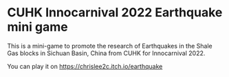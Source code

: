 # CUHK Innocarnival 2022 Earthquake mini game

This is a mini-game to promote the research of Earthquakes in the Shale Gas blocks in Sichuan Basin, China from CUHK for Innocarnival 2022.

You can play it on https://chrislee2c.itch.io/earthquake
